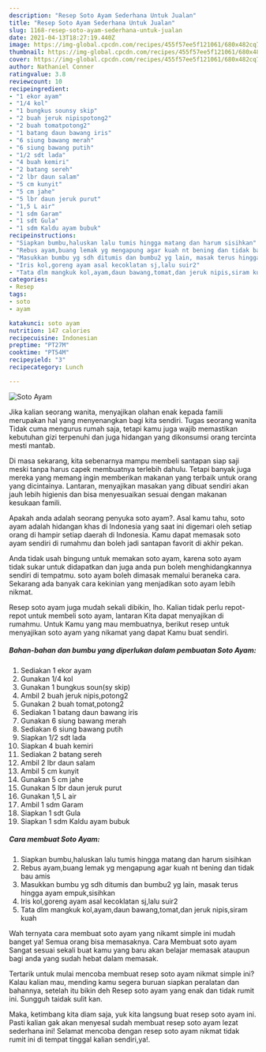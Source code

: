 ```yaml
---
description: "Resep Soto Ayam Sederhana Untuk Jualan"
title: "Resep Soto Ayam Sederhana Untuk Jualan"
slug: 1168-resep-soto-ayam-sederhana-untuk-jualan
date: 2021-04-13T18:27:19.440Z
image: https://img-global.cpcdn.com/recipes/455f57ee5f121061/680x482cq70/soto-ayam-foto-resep-utama.jpg
thumbnail: https://img-global.cpcdn.com/recipes/455f57ee5f121061/680x482cq70/soto-ayam-foto-resep-utama.jpg
cover: https://img-global.cpcdn.com/recipes/455f57ee5f121061/680x482cq70/soto-ayam-foto-resep-utama.jpg
author: Nathaniel Conner
ratingvalue: 3.8
reviewcount: 10
recipeingredient:
- "1 ekor ayam"
- "1/4 kol"
- "1 bungkus sounsy skip"
- "2 buah jeruk nipispotong2"
- "2 buah tomatpotong2"
- "1 batang daun bawang iris"
- "6 siung bawang merah"
- "6 siung bawang putih"
- "1/2 sdt lada"
- "4 buah kemiri"
- "2 batang sereh"
- "2 lbr daun salam"
- "5 cm kunyit"
- "5 cm jahe"
- "5 lbr daun jeruk purut"
- "1,5 L air"
- "1 sdm Garam"
- "1 sdt Gula"
- "1 sdm Kaldu ayam bubuk"
recipeinstructions:
- "Siapkan bumbu,haluskan lalu tumis hingga matang dan harum sisihkan"
- "Rebus ayam,buang lemak yg mengapung agar kuah nt bening dan tidak bau amis"
- "Masukkan bumbu yg sdh ditumis dan bumbu2 yg lain, masak terus hingga ayam empuk,sisihkan"
- "Iris kol,goreng ayam asal kecoklatan sj,lalu suir2"
- "Tata dlm mangkuk kol,ayam,daun bawang,tomat,dan jeruk nipis,siram kuah"
categories:
- Resep
tags:
- soto
- ayam

katakunci: soto ayam 
nutrition: 147 calories
recipecuisine: Indonesian
preptime: "PT27M"
cooktime: "PT54M"
recipeyield: "3"
recipecategory: Lunch

---
```



![Soto Ayam](https://img-global.cpcdn.com/recipes/455f57ee5f121061/680x482cq70/soto-ayam-foto-resep-utama.jpg)

Jika kalian seorang wanita, menyajikan olahan enak kepada famili merupakan hal yang menyenangkan bagi kita sendiri. Tugas seorang  wanita Tidak cuma mengurus rumah saja, tetapi kamu juga wajib memastikan kebutuhan gizi terpenuhi dan juga hidangan yang dikonsumsi orang tercinta mesti mantab.

Di masa  sekarang, kita sebenarnya mampu membeli santapan siap saji meski tanpa harus capek membuatnya terlebih dahulu. Tetapi banyak juga mereka yang memang ingin memberikan makanan yang terbaik untuk orang yang dicintainya. Lantaran, menyajikan masakan yang dibuat sendiri akan jauh lebih higienis dan bisa menyesuaikan sesuai dengan makanan kesukaan famili. 



Apakah anda adalah seorang penyuka soto ayam?. Asal kamu tahu, soto ayam adalah hidangan khas di Indonesia yang saat ini digemari oleh setiap orang di hampir setiap daerah di Indonesia. Kamu dapat memasak soto ayam sendiri di rumahmu dan boleh jadi santapan favorit di akhir pekan.

Anda tidak usah bingung untuk memakan soto ayam, karena soto ayam tidak sukar untuk didapatkan dan juga anda pun boleh menghidangkannya sendiri di tempatmu. soto ayam boleh dimasak memalui beraneka cara. Sekarang ada banyak cara kekinian yang menjadikan soto ayam lebih nikmat.

Resep soto ayam juga mudah sekali dibikin, lho. Kalian tidak perlu repot-repot untuk membeli soto ayam, lantaran Kita dapat menyajikan di rumahmu. Untuk Kamu yang mau membuatnya, berikut resep untuk menyajikan soto ayam yang nikamat yang dapat Kamu buat sendiri.

<!--inarticleads1-->

##### Bahan-bahan dan bumbu yang diperlukan dalam pembuatan Soto Ayam:

1. Sediakan 1 ekor ayam
1. Gunakan 1/4 kol
1. Gunakan 1 bungkus soun(sy skip)
1. Ambil 2 buah jeruk nipis,potong2
1. Gunakan 2 buah tomat,potong2
1. Sediakan 1 batang daun bawang iris
1. Gunakan 6 siung bawang merah
1. Sediakan 6 siung bawang putih
1. Siapkan 1/2 sdt lada
1. Siapkan 4 buah kemiri
1. Sediakan 2 batang sereh
1. Ambil 2 lbr daun salam
1. Ambil 5 cm kunyit
1. Gunakan 5 cm jahe
1. Gunakan 5 lbr daun jeruk purut
1. Gunakan 1,5 L air
1. Ambil 1 sdm Garam
1. Siapkan 1 sdt Gula
1. Siapkan 1 sdm Kaldu ayam bubuk




<!--inarticleads2-->

##### Cara membuat Soto Ayam:

1. Siapkan bumbu,haluskan lalu tumis hingga matang dan harum sisihkan
1. Rebus ayam,buang lemak yg mengapung agar kuah nt bening dan tidak bau amis
1. Masukkan bumbu yg sdh ditumis dan bumbu2 yg lain, masak terus hingga ayam empuk,sisihkan
1. Iris kol,goreng ayam asal kecoklatan sj,lalu suir2
1. Tata dlm mangkuk kol,ayam,daun bawang,tomat,dan jeruk nipis,siram kuah




Wah ternyata cara membuat soto ayam yang nikamt simple ini mudah banget ya! Semua orang bisa memasaknya. Cara Membuat soto ayam Sangat sesuai sekali buat kamu yang baru akan belajar memasak ataupun bagi anda yang sudah hebat dalam memasak.

Tertarik untuk mulai mencoba membuat resep soto ayam nikmat simple ini? Kalau kalian mau, mending kamu segera buruan siapkan peralatan dan bahannya, setelah itu bikin deh Resep soto ayam yang enak dan tidak rumit ini. Sungguh taidak sulit kan. 

Maka, ketimbang kita diam saja, yuk kita langsung buat resep soto ayam ini. Pasti kalian gak akan menyesal sudah membuat resep soto ayam lezat sederhana ini! Selamat mencoba dengan resep soto ayam nikmat tidak rumit ini di tempat tinggal kalian sendiri,ya!.

